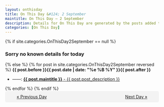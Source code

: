 ```yaml
---
layout: onthisday
title: On This Day &#124; 2 September
maintitle: On This Day — 2 September
description: Details for On This Day are generated by the posts added to the website so the content is subject to changes/updates over time.
categories: [On This Day]
---
```


{% if site.categories.OnThisDay2September == null %}
<h3>Sorry no known details for today</h3>
{% else %}
{% for post in site.categories.OnThisDay2September reversed %}
<strong>{{ post.before }}{{ post.date | date: "%e %B %Y" }}{{ post.after }}</strong>
<ul>
<li> ——: <a class="{{ post.class }}" href="{{ post.url }}"><strong>{{ post.maintitle }}</strong> - {{ post.post_description }}</a></li>
</ul>
{% endfor %}
{% endif %}

<div style="background-color: #f3f3f3; padding: 10px; border-radius: 5px; text-align: center; display: flex; justify-content: space-evenly;">
<a href="/onthisday/09/09-01">« Previous Day</a>
<span style="visibility:hidden;">[ Visit Leap Year February 29 ]</span>
<a href="/onthisday/09/09-03">Next Day »</a>
</div>
